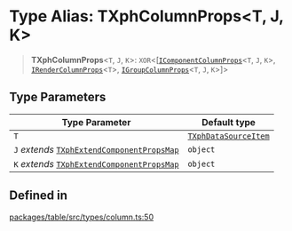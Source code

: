 # Type Alias: TXphColumnProps\<T, J, K\>

> **TXphColumnProps**\<`T`, `J`, `K`\>: `XOR`\<[[`IComponentColumnProps`](../interfaces/IComponentColumnProps.md)\<`T`, `J`, `K`\>, [`IRenderColumnProps`](../interfaces/IRenderColumnProps.md)\<`T`\>, [`IGroupColumnProps`](../interfaces/IGroupColumnProps.md)\<`T`, `J`, `K`\>]\>

## Type Parameters

| Type Parameter | Default type |
| ------ | ------ |
| `T` | [`TXphDataSourceItem`](TXphDataSourceItem.md) |
| `J` *extends* [`TXphExtendComponentPropsMap`](TXphExtendComponentPropsMap.md) | `object` |
| `K` *extends* [`TXphExtendComponentPropsMap`](TXphExtendComponentPropsMap.md) | `object` |

## Defined in

[packages/table/src/types/column.ts:50](https://github.com/XiaoPiHong/xph-crud/blob/0b8d0402c9ef344b83f6748977c7fa890aa875d9/packages/table/src/types/column.ts#L50)
